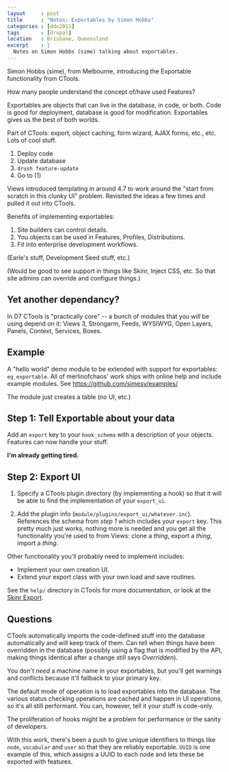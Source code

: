 ```yaml
---
layout     : post
title      : "Notes: Exportables by Simon Hobbs"
categories : [ddu2011]
tags       : [drupal]
location   : Brisbane, Queensland
excerpt    : |
  Notes on Simon Hobbs (sime) talking about exportables.
---
```


Simon Hobbs (sime), from Melbourne, introducing the Exportable functionality from
CTools.

How many people understand the concept of/have used Features?

Exportables are objects that can live in the database, in code, or both. Code is
good for deployment, database is good for modification. Exportables gives us the
best of both worlds.

Part of CTools: export, object caching, form wizard, AJAX forms, etc., etc. Lots
of cool stuff.

1. Deploy code
2. Update database
3. `drush feature-update`
4. Go to (1)

Views introduced templating in around 4.7 to work around the "start from scratch
in this clunky UI" problem. Revisited the ideas a few times and pulled it out
into CTools.

Benefits of implementing exportables:

1. Site builders can control details.
2. You objects can be used in Features, Profiles, Distributions.
3. Fit into enterprise development workflows.

(Earle's stuff, Development Seed stuff, etc.)

(Would be good to see support in things like Skinr, Inject CSS, etc. So that site
admins can override and configure things.)

Yet another dependancy?
-----------------------

In D7 CTools is "practically core" -- a bunch of modules that you *will* be using
depend on it: Views 3, Strongarm, Feeds, WYSIWYG, Open Layers, Panels, Context,
Services, Boxes.

Example
-------

A "hello world" demo module to be extended with support for exportables:
`eg_exportable`. All of merlinofchaos' work ships with online help and include
example modules. See https://github.com/simesy/examples/

The module just creates a table (no UI, etc.)

Step 1: Tell Exportable about your data 
---------------------------------------

Add an `export` key to your `hook_schema` with a description of your objects.
Features can now handle your stuff.

**I'm already getting tired.**

Step 2: Export UI
-----------------

1. Specify a CTools plugin directory (by implementing a hook) so that it will be
able to find the implementation of your `export_ui`.

2. Add the plugin info (`module/plugins/export_ui/whatever.inc`). References the
schema from *step 1* which includes your `export` key. This pretty much just
works, nothing more is needed and you get all the functionality you're used to
from Views: clone a *thing*, export a *thing*, import a *thing*.

Other functionality you'll probably need to implement includes:

- Implement your own creation UI.
- Extend your export class with your own load and save routines.

See the `help/` directory in CTools for more documentation, or look at the [Skinr
Export](https://github.com/ericduran/skinr_export).

Questions
---------

CTools automatically imports the code-defined stuff into the database
automatically and will keep track of them. Can tell when things have been
overridden in the database (possibly using a flag that is modified by the API,
making things identical after a change still says *Overridden*).

You don't *need* a machine name in your exportables, but you'll get warnings and
conflicts because it'll fallback to your primary key.

The default mode of operation is to load exportables into the database. The
various status checking operations are cached and happen in UI operations, so
it's all still performant. You can, however, tell it your stuff is code-only.

The proliferation of hooks might be a problem for performance or the sanity of
developers.

With this work, there's been a push to give unique identifiers to things like
`node`, `vocabular` and `user` so that they are reliably exportable. `UUID` is
one example of this, which assigns a UUID to each node and lets these be exported
with features.

